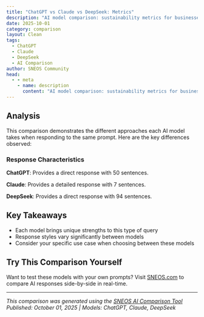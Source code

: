 ```yaml
---
title: "ChatGPT vs Claude vs DeepSeek: Metrics"
description: "AI model comparison: sustainability metrics for businesses..."
date: 2025-10-01
category: comparison
layout: Clean
tags:
  - ChatGPT
  - Claude
  - DeepSeek
  - AI Comparison
author: SNEOS Community
head:
  - - meta
    - name: description
      content: "AI model comparison: sustainability metrics for businesses..."
---
```


<ChatComparison
  title="ChatGPT vs Claude vs DeepSeek: Metrics"
  prompt="sustainability metrics for businesses"
  :responses='{
    "ChatGPT": "Sustainability metrics for businesses are indicators used to measure and track a company\u0027s environmental, social, and economic impacts. These metrics help organizations assess their performance in sustainable practices and make improvements where necessary. Here are some common sustainability metrics for businesses:\n\n### Environmental Metrics\n1. **Carbon Footprint (Greenhouse Gas Emissions)**\n   - Measures total greenhouse gas emissions (CO2, methane, etc.) from business operations.\n   - Often reported in metric tons of CO2 equivalent (tCO2e).\n\n2. **Energy Consumption**\n   - Total energy used (kWh or joules).\n   - Breakdown by renewable vs. non-renewable energy sources.\n\n3. **Water Usage**\n   - Amount of water consumed.\n   - Water intensity (water use per unit of production or revenue).\n\n4. **Waste Generation and Recycling**\n   - Total waste produced.\n   - Percentage of waste recycled or diverted from landfill.\n\n5. **Raw Material Usage**\n   - Quantity of raw materials used.\n   - Percentage of materials that are recycled or sustainably sourced.\n\n6. **Air and Water Pollution**\n   - Emissions of pollutants (NOx, SOx, particulate matter).\n   - Effluent discharge quality.\n\n### Social Metrics\n1. **Employee Health and Safety**\n   - Lost Time Injury Frequency Rate (LTIFR).\n   - Number of workplace accidents or fatalities.\n\n2. **Diversity and Inclusion**\n   - Gender diversity (percentage of women in workforce/leadership).\n   - Representation of minorities and underrepresented groups.\n\n3. **Employee Engagement and Satisfaction**\n   - Employee turnover rate.\n   - Employee satisfaction survey scores.\n\n4. **Community Impact**\n   - Investments in local community projects.\n   - Number of volunteer hours contributed by employees.\n\n5. **Fair Labor Practices**\n   - Compliance with labor laws.\n   - Use of living wages and fair compensation metrics.\n\n### Economic Metrics\n1. **Sustainable Revenue**\n   - Revenue derived from sustainable products or services.\n\n2. **Cost Savings from Sustainability Initiatives**\n   - Savings from energy efficiency, waste reduction, water conservation.\n\n3. **Supplier Sustainability**\n   - Percentage of suppliers meeting sustainability standards.\n\n4. **Innovation and R\u0026D in Sustainability**\n   - Investment amount in sustainable product development.\n\n5. **Long-Term Value Creation**\n   - Integration of Environmental, Social, and Governance (ESG) factors into financial performance.\n\n### Integrated Frameworks and Standards\n- Many companies use frameworks like:\n  - **Global Reporting Initiative (GRI)**\n  - **Sustainability Accounting Standards Board (SASB)**\n  - **Carbon Disclosure Project (CDP)**\n  - **United Nations Sustainable Development Goals (UN SDGs)**\n  - **Task Force on Climate-related Financial Disclosures (TCFD)**\n\n### Summary\nEffective sustainability metrics depend on the company\u0027s industry, size, and specific sustainability goals. Tracking these metrics enables businesses to improve their environmental footprint, social responsibility, and economic sustainability, often leading to enhanced reputation and long-term profitability.\n\nIf you want, I can also help with sector-specific sustainability metrics or examples of how companies report them.",
    "Claude": "# Sustainability Metrics for Businesses\n\n## **Environmental Metrics**\n\n### **Carbon \u0026 Climate**\n- **Carbon footprint** (Scope 1, 2, and 3 emissions)\n- **Carbon intensity** (emissions per unit of revenue/production)\n- **Renewable energy percentage**\n- **Energy efficiency** (energy consumption per unit output)\n- **Climate risk assessments**\n\n### **Resource Management**\n- **Water usage intensity**\n- **Waste diversion rate** (% diverted from landfills)\n- **Circular economy indicators** (recycling, reuse rates)\n- **Material intensity** (raw materials per unit of output)\n- **Biodiversity impact assessments**\n\n## **Social Metrics**\n\n### **Workforce**\n- **Employee diversity ratios** (gender, ethnicity, age)\n- **Pay equity gaps**\n- **Employee satisfaction/engagement scores**\n- **Training hours per employee**\n- **Health and safety incident rates**\n\n### **Community \u0026 Stakeholders**\n- **Community investment** ($ or % of revenue)\n- **Local supplier percentage**\n- **Customer satisfaction scores**\n- **Product safety metrics**\n- **Human rights assessments** in supply chain\n\n## **Governance Metrics**\n\n### **Leadership \u0026 Ethics**\n- **Board diversity**\n- **Ethics training completion rates**\n- **Whistleblower reports and resolution**\n- **Anti-corruption measures**\n- **Executive compensation ratios**\n\n### **Transparency \u0026 Accountability**\n- **Sustainability reporting completeness**\n- **Third-party certifications obtained**\n- **Stakeholder engagement frequency**\n- **Data verification rates**\n\n## **Popular Frameworks**\n\n| Framework | Focus | Best For |\n|-----------|-------|----------|\n| **GRI Standards** | Comprehensive reporting | Large enterprises |\n| **SASB** | Industry-specific, financially material | Public companies |\n| **UN SDGs** | Global development goals | All organizations |\n| **B Corp Assessment** | Holistic impact | Purpose-driven companies |\n| **TCFD** | Climate-related risks | Climate disclosure |\n\n## **Getting Started Tips**\n\n1. **Start small** - Choose 5-10 key metrics aligned with your business priorities\n2. **Ensure data quality** - Establish reliable measurement systems\n3. **Set baselines** - Measure current performance before setting targets\n4. **Benchmark** - Compare against industry standards and peers\n5. **Regular reporting** - Track progress quarterly or annually\n6. **Stakeholder input** - Include what matters to customers, investors, employees\n\nWould you like me to dive deeper into any specific category or help you identify the most relevant metrics for your particular industry?",
    "DeepSeek": "Of course. Here is a comprehensive guide to sustainability metrics for businesses, covering the \u0022why,\u0022 the core frameworks (ESG), and specific, actionable metrics across environmental, social, and governance pillars.\n\n### Why Measure Sustainability? The Business Case\n\nBefore diving into the metrics, it\u0027s crucial to understand why businesses invest in tracking them:\n\n*   **Risk Management:** Identify and mitigate environmental, social, and governance risks (e.g., supply chain disruptions, regulatory fines, reputational damage).\n*   **Cost Reduction:** Improving energy efficiency, reducing waste, and optimizing water use directly lower operational costs.\n*   **Investor Attraction:** ESG performance is a critical factor for a growing number of institutional investors and lenders.\n*   **Competitive Advantage \u0026 Market Positioning:** Meet consumer demand for sustainable products and services. Qualify for \u0022green\u0022 tenders.\n*   **Talent Attraction \u0026 Retention:** Employees, especially younger generations, prefer to work for companies with strong values and a positive impact.\n*   **Regulatory Compliance:** Stay ahead of increasingly stringent environmental and social regulations.\n\n---\n\n### The Core Framework: ESG\n\nMost modern sustainability reporting is structured around the three pillars of **ESG (Environmental, Social, and Governance)**. This is the language used by investors, ratings agencies (like MSCI, Sustainalytics), and frameworks (like SASB, GRI).\n\n---\n\n### 1. Environmental Metrics\n\nThese measure a company\u0027s impact on natural systems.\n\n| Category | Key Metric | Unit of Measurement | Why It Matters |\n| :--- | :--- | :--- | :--- |\n| **Climate \u0026 Energy** | **Greenhouse Gas (GHG) Emissions** | Tonnes of CO2-equivalent (tCO2e) | The single most important environmental metric. Broken into three \u0022Scopes\u0022:\u003Cbr\u003E\u2022 **Scope 1:** Direct emissions from owned sources (company vehicles, boilers).\u003Cbr\u003E\u2022 **Scope 2:** Indirect emissions from purchased electricity, heat, or steam.\u003Cbr\u003E\u2022 **Scope 3:** All other indirect emissions (supply chain, business travel, product use, waste). |\n| | **Energy Consumption** | Megawatt-hours (MWh) | Total energy used, broken down by source (renewable vs. non-renewable). |\n| | **Renewable Energy Usage** | % of total energy consumption | Shows progress in decarbonizing energy supply. |\n| **Water** | **Water Withdrawal** | Cubic meters (m\u00B3) | Total volume of water taken from all sources (municipal, surface, groundwater). |\n| | **Water Consumption** | Cubic meters (m\u00B3) | Volume of water used and not returned to the source (e.g., through evaporation, incorporation into products). |\n| **Waste** | **Total Waste Generated** | Tonnes (t) | Total waste produced by operations. |\n| | **Waste Diverted from Landfill** | % of total waste | Waste that is recycled, composted, or reused. A key circular economy metric. |\n| | **Hazardous Waste Generated** | Tonnes (t) | Critical for regulatory compliance and risk management. |\n| **Biodiversity \u0026 Land Use** | **Land Use \u0026 Habitat Impact** | Hectares (ha) | Area of land owned, managed, or impacted by operations, especially in sensitive areas. |\n\n---\n\n### 2. Social Metrics\n\nThese measure a company\u0027s impact on people\u2014employees, customers, suppliers, and communities.\n\n| Category | Key Metric | Unit of Measurement | Why It Matters |\n| :--- | :--- | :--- | :--- |\n| **Labor Practices \u0026 Human Rights** | **Employee Turnover Rate** | % (voluntary \u0026 involuntary) | Indicator of job satisfaction, company culture, and retention costs. |\n| | **Gender \u0026 Diversity Pay Gap** | % difference in pay | Measures pay equity between different demographic groups (e.g., gender, ethnicity). |\n| | **Workplace Injury Rate** | Recordable Incident Rate (RIR) or Lost Time Injury Rate (LTIR) | Direct measure of employee health and safety. |\n| | **Training Hours per Employee** | Hours/employee/year | Investment in employee development and skills. |\n| | **Supplier Code of Conduct Compliance** | % of suppliers assessed | Ensures ethical practices and human rights in the supply chain. |\n| **Diversity, Equity \u0026 Inclusion (DEI)** | **Diversity of Workforce** | % by gender, ethnicity, etc. | Representation across all levels, especially management and leadership. |\n| | **Inclusion \u0026 Engagement Score** | Score (e.g., from employee surveys) | Measures employee sentiment on belonging, fairness, and respect. |\n| **Customer \u0026 Community** | **Customer Satisfaction** | Net Promoter Score (NPS), Customer Satisfaction (CSAT) | Links social performance to business health. |\n| | **Data Privacy Breaches** | Number of incidents | Critical for trust and regulatory compliance (e.g., GDPR, CCPA). |\n| | **Community Investment** | Monetary value or % of pre-tax profit | Financial and in-kind contributions to local communities. |\n\n---\n\n### 3. Governance Metrics\n\nThese measure the systems, processes, and ethics by which a company is directed and controlled.\n\n| Category | Key Metric | Unit of Measurement | Why It Matters |\n| :--- | :--- | :--- | :--- |\n| **Board \u0026 Leadership** | **Board Diversity** | % of board members by gender, ethnicity, age, tenure, and independence. | Diverse boards make better decisions and mitigate groupthink. |\n| | **Board Expertise in ESG** | % of board members with ESG/sustainability expertise | Ensures oversight of material ESG risks and opportunities. |\n| **Ethics \u0026 Compliance** | **Ethics \u0026 Anti-Corruption Training** | % of employees trained | Mitigates legal, financial, and reputational risk. |\n| | **Public Policy \u0026 Lobbying** | Disclosure of positions and expenditures on climate, human rights, etc. | Ensures transparency and alignment with stated sustainability goals. |\n| **Risk \u0026 Transparency** | **ESG Reporting** | Yes/No (e.g., follows GRI, SASB, TCFD) | Commitment to transparency and stakeholder communication. |\n| | **Executive Compensation Linked to ESG** | % of executive bonus/compensation tied to ESG goals | Aligns leadership incentives with long-term sustainability performance. |\n\n---\n\n### Key Reporting Frameworks and Standards\n\nTo ensure consistency and comparability, businesses align their reporting with established frameworks:\n\n1.  **GRI (Global Reporting Initiative):** The most widely used global standard for comprehensive sustainability reporting, aimed at a broad stakeholder audience.\n2.  **SASB (Sustainability Accounting Standards Board):** Industry-specific standards that identify the ESG issues most material to financial performance. Now consolidated into the **IFRS Foundation\u0027s ISSB**.\n3.  **TCFD (Task Force on Climate-related Financial Disclosures):** A framework for disclosing climate-related financial risks and opportunities (now also under the ISSB).\n4.  **CDP (Carbon Disclosure Project):** A global system for companies, cities, and states to disclose their environmental impact, particularly on climate, water, and forests.\n5.  **UN Sustainable Development Goals (SDGs):** While not a reporting framework, companies often map their ESG metrics to the relevant SDGs to show their contribution to global priorities.\n\n### How to Get Started: A Simple Action Plan\n\n1.  **Materiality Assessment:** Identify the ESG issues that are most significant to your business and your stakeholders. *Don\u0027t try to measure everything at once.* Focus on what matters most.\n2.  **Benchmark:** Research what your competitors and industry leaders are reporting (using frameworks like SASB for guidance).\n3.  **Set Baselines:** Collect initial data for your most material metrics to understand your starting point.\n4.  **Set Goals:** Based on your baseline, set SMART (Specific, Measurable, Achievable, Relevant, Time-bound) goals (e.g., \u0022Reduce Scope 1 \u0026 2 emissions by 25% by 2030 from a 2022 baseline\u0022).\n5.  **Integrate Systems:** Incorporate data collection into existing business processes (e.g., HR for turnover, facilities for energy/water).\n6.  **Report and Communicate:** Start reporting, even if it\u0027s just internally or in a simple PDF. Transparency builds trust.\n\nBy systematically tracking these sustainability metrics, businesses can effectively manage their impact, unlock new value, and build resilience for the future."
  }'
  published-date="15:49"
/>

## Analysis

This comparison demonstrates the different approaches each AI model takes when responding to the same prompt. Here are the key differences observed:

### Response Characteristics

**ChatGPT**: Provides a direct response with 50 sentences. 

**Claude**: Provides a detailed response with 7 sentences. 

**DeepSeek**: Provides a direct response with 94 sentences. 

## Key Takeaways

- Each model brings unique strengths to this type of query
- Response styles vary significantly between models
- Consider your specific use case when choosing between these models

## Try This Comparison Yourself

Want to test these models with your own prompts? Visit [SNEOS.com](https://sneos.com) to compare AI responses side-by-side in real-time.

---

*This comparison was generated using the [SNEOS AI Comparison Tool](https://sneos.com)*
*Published: October 01, 2025 | Models: ChatGPT, Claude, DeepSeek*
